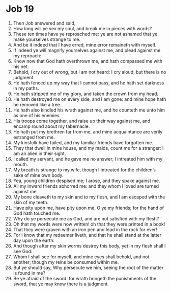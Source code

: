 ﻿# Job 19
1. Then Job answered and said, 
2. How long will ye vex my soul, and break me in pieces with words? 
3. These ten times have ye reproached me: ye are not ashamed that ye make yourselves strange to me. 
4. And be it indeed that I have erred, mine error remaineth with myself. 
5. If indeed ye will magnify yourselves against me, and plead against me my reproach: 
6. Know now that God hath overthrown me, and hath compassed me with his net. 
7. Behold, I cry out of wrong, but I am not heard: I cry aloud, but there is no judgment. 
8. He hath fenced up my way that I cannot pass, and he hath set darkness in my paths. 
9. He hath stripped me of my glory, and taken the crown from my head. 
10. He hath destroyed me on every side, and I am gone: and mine hope hath he removed like a tree. 
11. He hath also kindled his wrath against me, and he counteth me unto him as one of his enemies. 
12. His troops come together, and raise up their way against me, and encamp round about my tabernacle. 
13. He hath put my brethren far from me, and mine acquaintance are verily estranged from me. 
14. My kinsfolk have failed, and my familiar friends have forgotten me. 
15. They that dwell in mine house, and my maids, count me for a stranger: I am an alien in their sight. 
16. I called my servant, and he gave me no answer; I intreated him with my mouth. 
17. My breath is strange to my wife, though I intreated for the children’s sake of mine own body. 
18. Yea, young children despised me; I arose, and they spake against me. 
19. All my inward friends abhorred me: and they whom I loved are turned against me. 
20. My bone cleaveth to my skin and to my flesh, and I am escaped with the skin of my teeth. 
21. Have pity upon me, have pity upon me, O ye my friends; for the hand of God hath touched me. 
22. Why do ye persecute me as God, and are not satisfied with my flesh? 
23. Oh that my words were now written! oh that they were printed in a book! 
24. That they were graven with an iron pen and lead in the rock for ever! 
25. For I know that my redeemer liveth, and that he shall stand at the latter day upon the earth: 
26. And though after my skin worms destroy this body, yet in my flesh shall I see God: 
27. Whom I shall see for myself, and mine eyes shall behold, and not another; though my reins be consumed within me. 
28. But ye should say, Why persecute we him, seeing the root of the matter is found in me? 
29. Be ye afraid of the sword: for wrath bringeth the punishments of the sword, that ye may know there is a judgment. 
